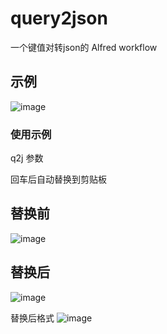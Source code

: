 # query2json

一个键值对转json的 Alfred workflow

## 示例
![image](https://user-images.githubusercontent.com/83175948/161436420-cd262843-d229-46fa-93da-54cf50333746.png)

### 使用示例

q2j 参数

回车后自动替换到剪贴板

## 替换前
![image](https://user-images.githubusercontent.com/83175948/161436484-6fb3748b-72cb-49df-a564-e1961e5a403c.png)


## 替换后
![image](https://user-images.githubusercontent.com/83175948/161436526-ab21e640-b397-4234-9329-4b913090d884.png)

替换后格式
![image](https://user-images.githubusercontent.com/83175948/161436545-b684179e-0d67-4a05-bb54-d5dc70d45ac6.png)
